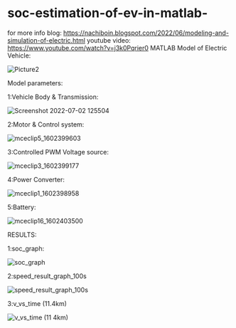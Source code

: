 # soc-estimation-of-ev-in-matlab-
for more info
blog:
https://nachiboin.blogspot.com/2022/06/modeling-and-simulation-of-electric.html
youtube video:
https://www.youtube.com/watch?v=j3k0Pqrier0
MATLAB Model of Electric Vehicle:

![Picture2](https://user-images.githubusercontent.com/105433273/205340453-9ffdc050-d47f-46ac-88db-0481eeac3b9c.png)

Model parameters: 

1:Vehicle Body & Transmission:

![Screenshot 2022-07-02 125504](https://user-images.githubusercontent.com/105433273/205340754-ab27a97f-0667-493f-9055-34d8cec001c3.png)

2:Motor & Control system: 

![mceclip5_1602399603](https://user-images.githubusercontent.com/105433273/205340898-050a5396-b2a9-489e-ac7a-6d8a46a2eba0.png)

3:Controlled PWM Voltage source:

![mceclip3_1602399177](https://user-images.githubusercontent.com/105433273/205341074-8c2fc061-77d9-4955-b90b-578d2edad329.png)

4:Power Converter:

![mceclip1_1602398958](https://user-images.githubusercontent.com/105433273/205341303-a76baf0e-82ee-49f1-b364-5081aacd55ae.png)

5:Battery: 

![mceclip16_1602403500](https://user-images.githubusercontent.com/105433273/205341420-fe445115-c1f4-487e-8f52-a2aaceaae2c9.png)


RESULTS:

1:soc_graph:

![soc_graph](https://user-images.githubusercontent.com/105433273/205339728-2bd90df1-2a51-4098-9001-1269bc2623da.jpg)

2:speed_result_graph_100s

![speed_result_graph_100s](https://user-images.githubusercontent.com/105433273/205339743-6f1ac463-0f11-46d1-9701-246759eae623.png)

3:v_vs_time (11.4km)

![v_vs_time (11 4km)](https://user-images.githubusercontent.com/105433273/205339750-1e991234-03b4-4bc8-b4e6-2028ad035c92.jpg)

